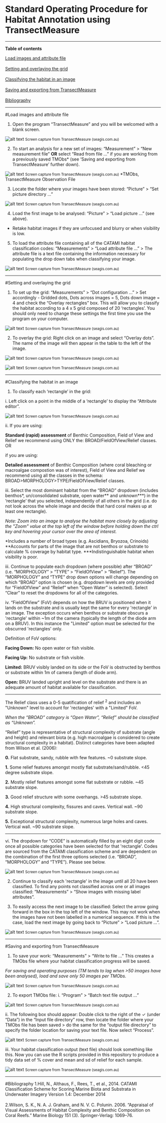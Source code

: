 # Standard Operating Procedure for Habitat Annotation using TransectMeasure

<HR>
</HR>

<b>Table of contents</b>

[Load images and attribute file](#transectmeasure)<br></br>
[Setting and overlaying the grid](#method)<br></br>
[Classifying the habitat in an image](#classifying)<br></br>
[Saving and exporting from TransectMeasure](#transectmeasure-export)<br></br>
[Bibliography](#bibliography)

<HR>
</HR>

#<a name="transectmeasure"></a>Load images and attribute file

1)	Open the program “TransectMeasure” and you will be welcomed with a blank screen. 

![alt text](https://cloud.githubusercontent.com/assets/14978794/18273095/354953a4-746e-11e6-995d-1561c5411a44.jpg "TransectMeasure")
<small>Screen capture from TransectMeasure (seagis.com.au) </small>


2)	To start an analysis for a new set of images: “Measurement” > “New measurement file” <b>OR</b> select “Read from file ...” if you are working from a previously saved TMObs* (see ‘Saving and exporting from TransectMeasure’ further down). 

![alt text](https://cloud.githubusercontent.com/assets/14978794/18273107/433d9010-746e-11e6-80be-63de6a1c3f29.JPG "New Measurement file")
<small>Screen capture from TransectMeasure (seagis.com.au) </small>
*TMObs, TransectMeasure Observation File


3)	Locate the folder where your images have been stored: “Picture” > “Set picture directory ...”

![alt text](https://cloud.githubusercontent.com/assets/14978794/18273145/7a51fdca-746e-11e6-8dc1-4acd8acfbf8f.JPG "Set picture directory")
<small>Screen capture from TransectMeasure (seagis.com.au) </small>


4)	Load the first image to be analysed: “Picture” > “Load picture ...” (see above). 
- Retake habitat images if they are unfocused and blurry or when visibility is low.


5)	To load the attribute file containing all of the CATAMI habitat classification codes: “Measurements” > “Load attribute file ...” > The attribute file is a text file containing the information necessary for populating the drop down tabs when classifying your image. 

![alt text](https://cloud.githubusercontent.com/assets/14978794/18273154/8d3c72b2-746e-11e6-9b84-cac36a2f786d.JPG "Load attribute file")
<small>Screen capture from TransectMeasure (seagis.com.au) </small>

<HR>
</HR>

#<a name="method"></a>Setting and overlaying the grid

1)	To set up the grid: “Measurements” > “Dot configuration ...” > Set accordingly - Gridded dots, Dots across images = 5, Dots down image = 4 and check the “Overlay rectangles” box. This will allow you to classify the habitat according to a 4 x 5 grid composed of 20 ‘rectangles’. You should only need to change these settings the first time you use the program on your computer. 

![alt text](https://cloud.githubusercontent.com/assets/14978794/18273163/9b55b35e-746e-11e6-8eee-810ccc36150c.JPG "Set up the grid")
<small>Screen capture from TransectMeasure (seagis.com.au) </small>


2)	To overlay the grid: Right click on an image and select “Overlay dots”. The name of the image will then appear in the table to the left of the image. 

![alt text](https://cloud.githubusercontent.com/assets/14978794/18273168/a5054a04-746e-11e6-8a1b-e80888eab9f4.JPG "Overlay grid")
<small>Screen capture from TransectMeasure (seagis.com.au) </small>

![alt text](https://cloud.githubusercontent.com/assets/14978794/18273176/b00f08fe-746e-11e6-82f2-ab29094f7403.JPG "Overlay grid")
<small>Screen capture from TransectMeasure (seagis.com.au) </small>


<HR>
</HR>


#<a name="classifying"></a>Classifying the habitat in an image


1)	To classify each ‘rectangle’ in the grid: 

i.	Left click on a point in the middle of a ‘rectangle’ to display the “Attribute editor”.  

![alt text](https://cloud.githubusercontent.com/assets/14978794/18273190/bfdf91b8-746e-11e6-9964-4c1c88deec09.JPG "Attribute editor")
<small>Screen capture from TransectMeasure (seagis.com.au) </small>

ii. If you are using:

<b>Standard (rapid) assessment</b> of Benthic Composition, Field of View and Relief we recommend using ONLY the:
BROAD/FieldOfView/Relief classes. 
OR

if you are using:

<b>Detailed assessment</b> of Benthic Composition (where coral bleaching or macroalgae compostion was of interest), Field of View and Relief we recommend using all the classes in the schema:
BROAD>MORPHOLOGY>TYPE/FieldOfView/Relief classes. 

iii.	Select the most dominant habitat from the “BROAD” dropdown (includes benthos*, un/consolidated substrate, open water** and unknown***) in the ‘rectangle’ that you selected, independently of all others in the grid (i.e. do not look across the whole image and decide that hard coral makes up at least one rectangle). 

<i>Note: Zoom into an image to analyse the habitat more closely by adjusting the "Zoom" value at the top left of the window before holding down the ctrl key and hovering your cursor over the area of interest. </i>

*Includes a number of broad types (e.g. Ascidians, Bryozoa, Crinoids)
**Accounts for parts of the image that are not benthos or substrate to calculate % coverage by habitat type. 
***Indistinguishable habitat when visibility is poor.

iii.	Continue to populate each dropdown (where possible) after “BROAD” (i.e. “MORPHOLOGY” > “TYPE” > “FieldOfView” > “Relief”). The “MORPHOLOGY” and “TYPE” drop down options will change depending on which “BROAD” option is chosen (e.g. dropdown levels are only provided for “FieldOfView” and “Relief” when “Open Water” is selected). Select “Clear” to reset the dropdowns for all of the categories.

iv.	“FieldOfView” (FoV) depends on how the BRUV is positioned when it lands on the substrate and is usually kept the same for every 'rectangle' in an image. The exception occurs when benthos or substrate obscurs a 'rectangle' within ~1m of the camera (typically the length of the diode arm on a BRUV). In this instance the "Limited" option must be selected for the obscurred 'rectangles' only.

Definition of FoV options:

<b>Facing Down:</b> No open water or fish visible.

<b>Facing Up:</b> No substrate or fish visible.

<b>Limited:</b> BRUV visibly landed on its side or the FoV is obstructed by benthos or substrate within 1m of camera (length of diode arm).

<b>Open:</b> BRUV landed upright and level on the substrate and there is an adequate amount of habitat available for classification.

<HR>
</HR>

The Relief class uses a 0-5 quatification of relief <sup>2</sup> and includes an "Unknown" level to account for 'rectangles' with a "Limited" FoV.

<i>When the “BROAD” category is “Open Water”, “Relief” should be classified as “Unknown”.</i>

“Relief” type is representative of structural complexity of substrate (angle and height) and relevant biota (e.g. high macroalgae is considered to create structural complexity in a habitat). Distinct categories have been adapted from Wilson et al. (2006):

<b>0.</b>	Flat substrate, sandy, rubble with few features. ~0 substrate slope.

<b>1.</b>	Some relief features amongst mostly flat substrate/sand/rubble. <45 degree substrate slope.

<b>2.</b>	Mostly relief features amongst some flat substrate or rubble. ~45 substrate slope.

<b>3.</b>	Good relief structure with some overhangs. >45 substrate slope.

<b>4.</b>	High structural complexity, fissures and caves. Vertical wall. ~90 substrate slope.

<b>5.</b>	Exceptional structural complexity, numerous large holes and caves. Vertical wall. ~90 substrate slope.


<HR>
</HR>

vi.	The dropdown for “CODE” is automatically filled by an eight digit code once all possible categories have been selected for that 'rectangle'. Codes are sourced from the CATAMI classification scheme and are dependent on the combination of the first three options selected (i.e. “BROAD”, “MORPHOLOGY” and “TYPE”). Please see below.

![alt text](https://cloud.githubusercontent.com/assets/14978794/18273210/d338f7e0-746e-11e6-929e-085d3f9f6c09.JPG "Attribute editor")
<small>Screen capture from TransectMeasure (seagis.com.au) </small>


2)	Continue to classify each 'rectangle' in the image until all 20 have been classified. To find any points not classified across one or all images classified: “Measurements” > “Show images with missing label attributes”.

3)	To easily access the next image to be classified: Select the arrow going forward in the box in the top left of the window. This may not work when the images have not been labelled in a numerical sequence. If this is the case, load the next image by going back to “Picture” > “Load picture ...”. 

![alt text](https://cloud.githubusercontent.com/assets/14978794/18274021/f92d276a-7472-11e6-8954-d1608ca211f3.JPG "Next image")
<small>Screen capture from TransectMeasure (seagis.com.au) </small>

<HR>
</HR>

#<a name="transectmeasure-export"></a>Saving and exporting from TransectMeasure

1)	To save your work: “Measurements” > “Write to file ...” This creates a TMObs file where your habitat classification progress will be saved.

<i>For saving and operating purposes (TM tends to lag when >50 images have been analysed), load and save only 50 images per TMObs.</i>

![alt text](https://cloud.githubusercontent.com/assets/14978794/18274036/0c2f266a-7473-11e6-88d6-15310ffaa12e.JPG "Saving")
<small>Screen capture from TransectMeasure (seagis.com.au) </small>


2)	To export TMObs file: 
i.	 “Program” > “Batch text file output ...”

![alt text](https://cloud.githubusercontent.com/assets/14978794/18274045/1f6b387c-7473-11e6-9d65-4de84a0716a3.JPG "Batch output")
<small>Screen capture from TransectMeasure (seagis.com.au) </small>


ii.	The following box should appear: Double click to the right of the ✓ (under “Data”) in the “Input file directory” row, then locate the folder where your TMObs file has been saved > do the same for the “output file directory” to specify the folder location for saving your text file. Now select “Process”.

![alt text](https://cloud.githubusercontent.com/assets/14978794/18274059/322e1a2e-7473-11e6-968b-7493452084bd.JPG "Process")
<small>Screen capture from TransectMeasure (seagis.com.au) </small>


iii.	Your habitat classification output (text file) should look something like this. Now you can use the R scripts provided in this repository to produce a tidy data set of % cover and mean and sd of relief for each sample.

![alt text](https://cloud.githubusercontent.com/assets/14978794/18274080/4ebf0f72-7473-11e6-8393-5ff2bd29ea88.JPG "Process")
<small>Screen capture from TransectMeasure (seagis.com.au) </small>

<HR>
</HR>

#<a name="bibliography"></a>Bibliography
1.Hill, N., Althaus, F., Rees, T., et al., 2014. CATAMI Classification Scheme for Scoring Marine Biota and Substrata in Underwater Imagery Version 1.4: December 2014
<br></br>
2.Wilson, S. K., N. A. J. Graham, and N. V. C. Polunin. 2006. “Appraisal of Visual Assessments of Habitat Complexity and Benthic Composition on Coral Reefs.” Marine Biology 151 (3). Springer-Verlag: 1069–76.
